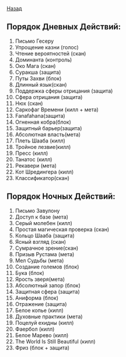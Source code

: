 ﻿[Назад](README.md)


## Порядок Дневных Действий: 

1. Письмо Гесеру
1. Упрощение казни (голос)
1. Чтение вероятностей (скан)
1. Доминанта (контроль)
1. Око Мага (скан)
1. Суракша (защита)
1. Путы Захви (блок)
1. Длинный язык(скан)
1. Поддержка сферы отрицания (защита)
1. Сфера отрицания (защита)
1. Нюх (скан)
1. Саркофаг Времени (килл + мета)
1. Fanafahana(защита)
1. Огненная кобра(блок)
1. Защитный барьер(защита)
1. Абсолютная власть(мета)
1. Плеть Шааба (килл)
1. Тройное лезвие(килл)
1. Пресс (килл)
1. Танатос (килл)
1. Рекавери (мета)
1. Кот Шредингера (килл)
1. Классификатор(скан)



## Порядок Ночных Действий:
1. Письмо Завулону
1. Доступ к базе (мета)
1. Серый молебен (килл)
1. Простая магическая проверка (скан)
1. Кольцо Шааба (защита)
1. Ясный взгляд (скан)
1. Сумрачное зрение(скан)
1. Призыв Рустама (мета)
1. Мел Судьбы (мета)
1. Создание големов (блок)
1. Бука (блок)
1. Ярость зверя(мета)
1. Абсолютный запор (блок)
1. Защитная сфера (защита)
1. Аниформа (блок)
1. Отражение (защита)
1. Белое копье (килл)
1. Духовные практики (мета)
1. Поцелуй ехидны (килл)
1. Фаербол (килл)
1. Белое Марево (килл)
1. The World Is Still Beautiful (килл)
1. Фриз (блок + защита)

